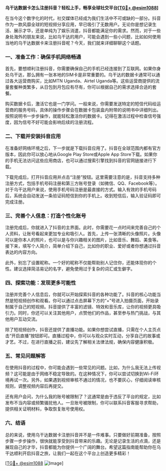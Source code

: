 **乌干达数据卡怎么注册抖音？轻松上手，畅享全球社交平台[[TG💪+ @esim1088](https://t.me/s/esim1088)]**

在当今这个数字化的时代，社交媒体已经成为我们生活中不可或缺的一部分。抖音作为一款风靡全球的短视频分享应用，早已吸引了无数用户。无论你是想记录生活、展示才华，还是单纯为了娱乐消遣，抖音都能满足你的需求。然而，对于一些身处海外的朋友来说，比如乌干达的用户，可能会遇到一些小问题，比如如何使用当地的乌干达数据卡来注册抖音呢？今天，我们就来详细聊聊这个话题。

### 一、准备工作：确保手机网络畅通

首先，要想顺利注册抖音，你需要确保自己的手机已经连接到了互联网。如果你身处乌干达，那么拥有一张本地的SIM卡是非常重要的。乌干达的数据卡通常可以通过各大运营商购买，比如MTN Uganda、Airtel Uganda等。这些运营商提供的流量套餐种类繁多，从日包到月包应有尽有，你可以根据自己的需求选择合适的套餐。

购买数据卡后，激活它也是一门学问。一般来说，你需要发送特定的短信代码给运营商的服务号码，具体的操作步骤会在数据卡包装盒内附带的说明书中详细列出。按照说明书一步步操作，就能轻松激活你的数据卡。记得在激活过程中检查信号强度，因为信号不好可能会影响后续的注册流程。

### 二、下载并安装抖音应用

在准备好网络环境之后，下一步就是下载抖音应用了。抖音在全球范围内都有官方版本，因此你可以放心地从Google Play Store或Apple App Store下载。如果你的手机无法访问这些应用商店，也可以通过搜索引擎找到抖音的官网链接进行下载。

下载完成后，打开抖音应用并点击“注册”按钮。这里需要注意的是，抖音支持多种注册方式，包括手机号码注册和第三方账号登录（如微信、QQ、Facebook等）。对于乌干达用户来说，使用手机号码注册是最直接的方式。输入有效的手机号码后，系统会自动发送一条验证码短信到你的手机上。收到短信后，输入验证码即可完成注册。

### 三、完善个人信息：打造个性化账号

注册完成后，你就进入了抖音的主界面。此时，你需要花一点时间来完善自己的个人资料，让账号看起来更加专业和吸引人。首先，上传一张清晰的头像照片。头像可以是你本人的照片，也可以是与你兴趣相关的图片，比如音乐、舞蹈、美食等。接下来，填写个人简介，简单介绍下自己，比如你的职业、爱好或者你想通过抖音表达的内容方向。

此外，别忘了设置昵称。一个好的昵称不仅能帮助别人记住你，还能体现你的个性。建议选择简洁易记的名字，避免使用过于复杂的词汇或生僻字。

### 四、探索功能：发现更多可能性

注册并完善个人信息后，你就可以开始探索抖音的各种功能了。抖音的核心功能当然是短视频创作和观看。你可以通过点击屏幕下方的“+”号进入拍摄页面，开始录制属于自己的短视频。抖音提供了丰富的滤镜、特效和音乐库，让你的视频更具吸引力。同时，你还可以关注其他用户，点赞他们的作品，甚至参与热门挑战，与其他用户互动交流。

除了短视频创作，抖音还提供了直播功能。如果你想尝试直播，只需在个人主页点击“开启直播”按钮即可。直播过程中，你可以与观众实时互动，分享自己的故事或才艺。不过，在进行直播之前，建议先了解相关法律法规，确保内容健康积极。

### 五、常见问题解答

在使用抖音的过程中，你可能会遇到一些常见的问题。比如，为什么我无法上传视频？这可能是由于网络不稳定导致的。在这种情况下，你可以尝试切换到Wi-Fi环境再试一次。另外，如果遇到视频审核不通过的情况，也不要灰心，仔细阅读审核规则，调整视频内容后再提交。

还有用户会问，为什么我的账号被限制了？这通常是由于违反了平台的规定，比如发布不当内容或频繁骚扰他人。一旦账号被限制，你可以联系抖音客服寻求帮助，提供相关证明材料，争取恢复账号使用权。

### 六、结语

总的来说，使用乌干达数据卡注册抖音并不是一件难事。只要做好前期准备，按照步骤一步步操作，很快就能享受到抖音带来的乐趣。无论是记录生活的点滴，还是展现自己的才华，抖音都能为你提供一个广阔的舞台。希望这篇指南能帮助你在乌干达顺利开启抖音之旅，让我们一起在这个平台上创造更多精彩！

[[TG💪+ @esim1088](https://t.me/s/esim1088) ![Image](https://i.postimg.cc/4NQfJmqS/Snipaste-2025-05-13-00-14-12.png)]